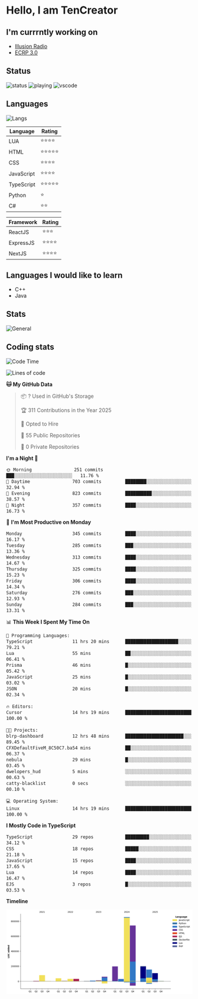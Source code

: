# Hello, I am TenCreator

## I'm currrntly working on
- [Illusion Radio](https://illusionradio.co.uk/)
- [ECRP 3.0](http://github.com/Emerald-Coast-Roleplay/)

## Status
![status](https://api.statusbadges.me/badge/status/518334475038359555?simple=true&style=for-the-badge)
![playing](https://api.statusbadges.me/badge/playing/518334475038359555?style=for-the-badge)
![vscode](https://api.statusbadges.me/badge/vscode/518334475038359555?style=for-the-badge)

## Languages
![Langs](https://github-readme-stats.vercel.app/api/top-langs/?username=tencreator&layout=compact&theme=radical)


|Language|Rating|
|--------|------|
|LUA|⭐️⭐️⭐️⭐️|
|HTML|⭐️⭐️⭐️⭐️⭐️|
|CSS|⭐️⭐️⭐️⭐️|
|JavaScript|⭐️⭐️⭐️⭐️|
|TypeScript|⭐️⭐️⭐️⭐️⭐️|
|Python|⭐️|
|C#|⭐️⭐️ |

|Framework|Rating|
|--------|------|
|ReactJS|⭐️⭐️⭐|
|ExpressJS|⭐️⭐️⭐️⭐️|
|NextJS|⭐️⭐️⭐⭐️|

## Languages I would like to learn
- C++
- Java

## Stats
![General](https://github-readme-stats.vercel.app/api?username=tencreator&show_icons=true&theme=radical)

## Coding stats

<!--START_SECTION:waka-->
![Code Time](http://img.shields.io/badge/Code%20Time-465%20hrs%2055%20mins-blue)

![Lines of code](https://img.shields.io/badge/From%20Hello%20World%20I%27ve%20Written-2.0%20million%20lines%20of%20code-blue)

**🐱 My GitHub Data** 

> 📦 ? Used in GitHub's Storage 
 > 
> 🏆 311 Contributions in the Year 2025
 > 
> 💼 Opted to Hire
 > 
> 📜 55 Public Repositories 
 > 
> 🔑 0 Private Repositories 
 > 
**I'm a Night 🦉** 

```text
🌞 Morning                251 commits         ███░░░░░░░░░░░░░░░░░░░░░░   11.76 % 
🌆 Daytime                703 commits         ████████░░░░░░░░░░░░░░░░░   32.94 % 
🌃 Evening                823 commits         ██████████░░░░░░░░░░░░░░░   38.57 % 
🌙 Night                  357 commits         ████░░░░░░░░░░░░░░░░░░░░░   16.73 % 
```
📅 **I'm Most Productive on Monday** 

```text
Monday                   345 commits         ████░░░░░░░░░░░░░░░░░░░░░   16.17 % 
Tuesday                  285 commits         ███░░░░░░░░░░░░░░░░░░░░░░   13.36 % 
Wednesday                313 commits         ████░░░░░░░░░░░░░░░░░░░░░   14.67 % 
Thursday                 325 commits         ████░░░░░░░░░░░░░░░░░░░░░   15.23 % 
Friday                   306 commits         ████░░░░░░░░░░░░░░░░░░░░░   14.34 % 
Saturday                 276 commits         ███░░░░░░░░░░░░░░░░░░░░░░   12.93 % 
Sunday                   284 commits         ███░░░░░░░░░░░░░░░░░░░░░░   13.31 % 
```


📊 **This Week I Spent My Time On** 

```text
💬 Programming Languages: 
TypeScript               11 hrs 20 mins      ████████████████████░░░░░   79.21 % 
Lua                      55 mins             ██░░░░░░░░░░░░░░░░░░░░░░░   06.41 % 
Prisma                   46 mins             █░░░░░░░░░░░░░░░░░░░░░░░░   05.42 % 
JavaScript               25 mins             █░░░░░░░░░░░░░░░░░░░░░░░░   03.02 % 
JSON                     20 mins             █░░░░░░░░░░░░░░░░░░░░░░░░   02.34 % 

🔥 Editors: 
Cursor                   14 hrs 19 mins      █████████████████████████   100.00 % 

🐱‍💻 Projects: 
blrp-dashboard           12 hrs 48 mins      ██████████████████████░░░   89.45 % 
CFXDefaultFiveM_8C50C7.ba54 mins             ██░░░░░░░░░░░░░░░░░░░░░░░   06.37 % 
nebula                   29 mins             █░░░░░░░░░░░░░░░░░░░░░░░░   03.45 % 
dwelopers_hud            5 mins              ░░░░░░░░░░░░░░░░░░░░░░░░░   00.63 % 
catty-blacklist          0 secs              ░░░░░░░░░░░░░░░░░░░░░░░░░   00.10 % 

💻 Operating System: 
Linux                    14 hrs 19 mins      █████████████████████████   100.00 % 
```

**I Mostly Code in TypeScript** 

```text
TypeScript               29 repos            █████████░░░░░░░░░░░░░░░░   34.12 % 
CSS                      18 repos            █████░░░░░░░░░░░░░░░░░░░░   21.18 % 
JavaScript               15 repos            ████░░░░░░░░░░░░░░░░░░░░░   17.65 % 
Lua                      14 repos            ████░░░░░░░░░░░░░░░░░░░░░   16.47 % 
EJS                      3 repos             █░░░░░░░░░░░░░░░░░░░░░░░░   03.53 % 
```



**Timeline**

![Lines of Code chart](https://raw.githubusercontent.com/tencreator/tencreator/main/assets/bar_graph.png)


<!--END_SECTION:waka-->
